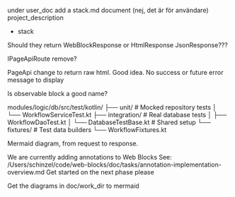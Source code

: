 

under user_doc add a stack.md document (nej, det är för användare)
project_description
- stack


Should they return WebBlockResponse or HtmlResponse JsonResponse???


IPageApiRoute remove?

PageApi change to return raw html. Good idea. No success
or future error message to display

Is observable block a good name?

modules/logic/db/src/test/kotlin/
├── unit/                    # Mocked repository tests
│   └── WorkflowServiceTest.kt
├── integration/             # Real database tests
│   ├── WorkflowDaoTest.kt
│   └── DatabaseTestBase.kt  # Shared setup
└── fixtures/                # Test data builders
└── WorkflowFixtures.kt

Mermaid diagram, from request to response.

We are currently adding annotations to Web Blocks
See: /Users/schinzel/code/web-blocks/doc/tasks/annotation-implementation-overview.md
Get started on the next phase please


Get the diagrams in doc/work_dir to mermaid
